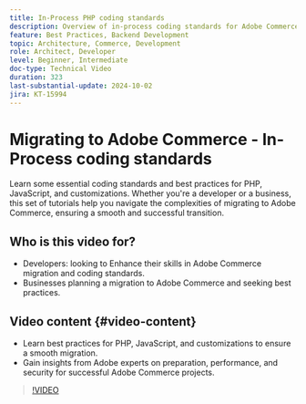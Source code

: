```yaml
---
title: In-Process PHP coding standards
description: Overview of in-process coding standards for Adobe Commerce migration, covering PHP, JavaScript, and best practices for customizations.
feature: Best Practices, Backend Development
topic: Architecture, Commerce, Development
role: Architect, Developer
level: Beginner, Intermediate
doc-type: Technical Video
duration: 323
last-substantial-update: 2024-10-02
jira: KT-15994
---
```


# Migrating to Adobe Commerce - In-Process coding standards

Learn some essential coding standards and best practices for PHP, JavaScript, and customizations. Whether you're a developer or a business, this set of tutorials help you navigate the complexities of migrating to Adobe Commerce, ensuring a smooth and successful transition.

## Who is this video for?

* Developers: looking to Enhance their skills in Adobe Commerce migration and coding standards.
* Businesses planning a migration to Adobe Commerce and seeking best practices.

## Video content {#video-content}

* Learn best practices for PHP, JavaScript, and customizations to ensure a smooth migration.
* Gain insights from Adobe experts on preparation, performance, and security for successful Adobe Commerce projects.

>[!VIDEO](https://video.tv.adobe.com/v/3434857?learn=on)
